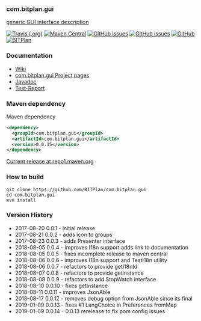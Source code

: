 ### com.bitplan.gui
[generic GUI interface description](http://www.bitplan.com/Com.bitplan.gui) 

[![Travis (.org)](https://img.shields.io/travis/BITPlan/com.bitplan.gui.svg)](https://travis-ci.org/BITPlan/com.bitplan.gui)
[![Maven Central](https://img.shields.io/maven-central/v/com.bitplan.gui/com.bitplan.gui.svg)](https://search.maven.org/artifact/com.bitplan.gui/com.bitplan.gui/0.0.15/jar)
[![GitHub issues](https://img.shields.io/github/issues/BITPlan/com.bitplan.gui.svg)](https://github.com/BITPlan/com.bitplan.gui/issues)
[![GitHub issues](https://img.shields.io/github/issues-closed/BITPlan/com.bitplan.gui.svg)](https://github.com/BITPlan/com.bitplan.gui/issues/?q=is%3Aissue+is%3Aclosed)
[![GitHub](https://img.shields.io/github/license/BITPlan/com.bitplan.gui.svg)](https://www.apache.org/licenses/LICENSE-2.0)
[![BITPlan](http://wiki.bitplan.com/images/wiki/thumb/3/38/BITPlanLogoFontLessTransparent.png/198px-BITPlanLogoFontLessTransparent.png)](http://www.bitplan.com)

### Documentation
* [Wiki](http://www.bitplan.com/Com.bitplan.gui)
* [com.bitplan.gui Project pages](https://BITPlan.github.io/com.bitplan.gui)
* [Javadoc](https://BITPlan.github.io/com.bitplan.gui/apidocs/index.html)
* [Test-Report](https://BITPlan.github.io/com.bitplan.gui/surefire-report.html)
### Maven dependency

Maven dependency
```xml
<dependency>
  <groupId>com.bitplan.gui</groupId>
  <artifactId>com.bitplan.gui</artifactId>
  <version>0.0.15</version>
</dependency>
```

[Current release at repo1.maven.org](http://repo1.maven.org/maven2/com/bitplan/gui/com.bitplan.gui/0.0.15/)

### How to build
```
git clone https://github.com/BITPlan/com.bitplan.gui
cd com.bitplan.gui
mvn install
```
### Version History
* 2017-08-20 0.0.1 - initial release
* 2017-08-21 0.0.2 - adds icon to groups
* 2017-08-23 0.0.3 - adds Presenter interface
* 2018-08-05 0.0.4 - improves I18n support adds link to documentation
* 2018-08-05 0.0.5 - fixes incomplete release to maven central
* 2018-08-06 0.0.6 - improves I18n support and TestI18n utility
* 2018-08-06 0.0.7 - refactors to provide getI18nId
* 2018-08-07 0.0.8 - refactors to provide getInstance
* 2018-08-09 0.0.9 - refactors to add StopWatch interface
* 2018-08-10 0.0.10 - fixes getInstance
* 2018-08-11 0.0.11 - improves JsonAble
* 2018-08-17 0.0.12 - removes debug option from JsonAble since its final
* 2019-01-09 0.0.13 - fixes #1 LangChoice in Preferences fromMap
* 2019-01-09 0.0.14 - 0.0.13 rerelease to fix pom config issues 
